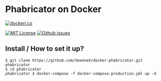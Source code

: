 # Phabricator on Docker

[![dockeri.co](http://dockeri.co/image/veeenex/docker-phabricator)](https://hub.docker.com/r/veeenex/docker-phabricator/)

[![MIT License](https://img.shields.io/github/license/veeenex/docker-phabricator.svg)](https://raw.githubusercontent.com/veeenex/docker-phabricator/master/LICENSE) [![Github issues](https://img.shields.io/github/issues-raw/veeenex/docker-phabricator.svg)](https://github.com/veeenex/docker-phabricator/issues)


## Install / How to set it up?

```
$ git clone https://github.com/VeeeneX/docker-phabricator.git phabricator
$ cd phabricator
phabricator $ docker-compose -f docker-compose.production.yml up -d
```
